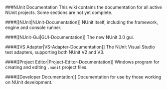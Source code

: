 ###NUnit Documentation
This wiki contains the documentation for all active NUnit projects. Some sections are not yet complete.

####[[NUnit|NUnit-Documentation]]
NUnit itself, including the framework, engine and console runner.

####[[NUnit-Gui|GUI-Documentation]]
The new NUnit 3.0 gui.

####[[VS Adapter|VS-Adapter-Documentation]]
The NUnit Visual Studio test adapters, supporting both NUnit V2 and V3.

####[[Project Editor|Project-Editor-Documentation]]
Windows program for creating and editing `.nunit` project files.

####[[Developer Documentation]]
Documentation for use by those working on NUnit development.
